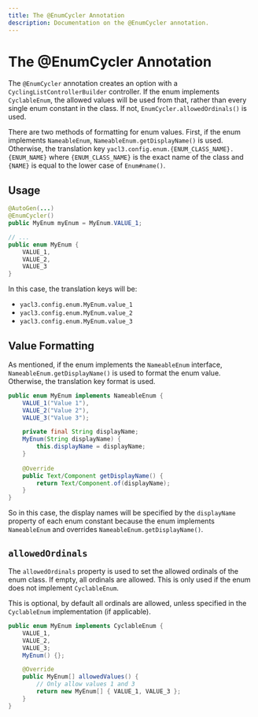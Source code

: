 ```yaml
---
title: The @EnumCycler Annotation
description: Documentation on the @EnumCycler annotation.
---
```


<script setup>
import ViewGithub from '../../components/ViewGithub.vue'
</script>

# The @EnumCycler Annotation

<ViewGithub url="https://github.com/isXander/YetAnotherConfigLib/blob/1.20.x/dev/common/src/main/java/dev/isxander/yacl3/config/v2/api/autogen/EnumCycler.java" />

The `@EnumCycler` annotation creates an option with a `CyclingListControllerBuilder` controller. If the enum implements `CyclableEnum`, the allowed values will be used from that, rather than every single enum constant in the class. If not, `EnumCycler.allowedOrdinals()` is used.

There are two methods of formatting for enum values. First, if the enum implements `NameableEnum`, `NameableEnum.getDisplayName()` is used. Otherwise, the translation key `yacl3.config.enum.{ENUM_CLASS_NAME}.{ENUM_NAME}` where `{ENUM_CLASS_NAME}` is the exact name of the class and `{NAME}` is equal to the lower case of `Enum#name()`.

## Usage

```java
@AutoGen(...)
@EnumCycler()
public MyEnum myEnum = MyEnum.VALUE_1;

// ...
public enum MyEnum {
    VALUE_1,
    VALUE_2,
    VALUE_3
}
```

In this case, the translation keys will be:

- `yacl3.config.enum.MyEnum.value_1`
- `yacl3.config.enum.MyEnum.value_2`
- `yacl3.config.enum.MyEnum.value_3`

## Value Formatting

As mentioned, if the enum implements the `NameableEnum` interface, `NameableEnum.getDisplayName()` is used to format the enum value. Otherwise, the translation key format is used.

```java
public enum MyEnum implements NameableEnum {
    VALUE_1("Value 1"),
    VALUE_2("Value 2"),
    VALUE_3("Value 3");

    private final String displayName;
    MyEnum(String displayName) {
        this.displayName = displayName;
    }
    
    @Override
    public Text/Component getDisplayName() {
        return Text/Component.of(displayName);
    }
}
```

So in this case, the display names will be specified by the `displayName` property of each enum constant because the enum implements `NameableEnum` and overrides `NameableEnum.getDisplayName()`.

## `allowedOrdinals`

The `allowedOrdinals` property is used to set the allowed ordinals of the enum class. If empty, all ordinals are allowed. This is only used if the enum does not implement `CyclableEnum`.

This is optional, by default all ordinals are allowed, unless specified in the `CyclableEnum` implementation (if applicable).

```java
public enum MyEnum implements CyclableEnum {
    VALUE_1,
    VALUE_2,
    VALUE_3;
    MyEnum() {};

    @Override
    public MyEnum[] allowedValues() {
        // Only allow values 1 and 3
        return new MyEnum[] { VALUE_1, VALUE_3 };
    }
}